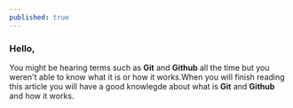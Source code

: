 ```yaml
---
published: true
---
```


### Hello,
You might be hearing terms such as ****Git**** and ****Github**** all the time but you weren't able to know 
what it is or how it works.When you will finish reading this article you will have a good knowlegde
about what is ****Git**** and ****Github**** and how it works.
